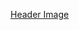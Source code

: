 [Header Image](https://github.com/ShubhamSharma3901/ShubhamSharma3901/blob/44fbf4d5467fe7dec066f2f7b80c2990fa92108f/header.png)

